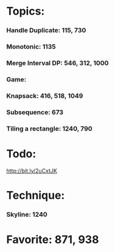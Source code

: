 # Topics:

### Handle Duplicate: 115, 730
### Monotonic: 1135
### Merge Interval DP: 546, 312, 1000
### Game:
### Knapsack: 416, 518, 1049
### Subsequence: 673
### Tiling a rectangle: 1240, 790

# Todo:

http://bit.ly/2uCxtJK

# Technique:

### Skyline: 1240

# Favorite: 871, 938

